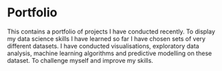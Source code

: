 # Portfolio 

This contains a portfolio of projects I have conducted recently. To display my data science skills I have learned so far I have chosen sets of very different datasets. I have conducted visualisations, exploratory data analysis, machine learning algorithms and predictive modelling on these dataset. To challenge myself and improve my skills. 
